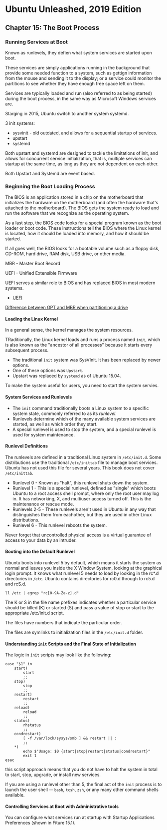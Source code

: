 # Ubuntu Unleashed, 2019 Edition

## Chapter 15: The Boot Process

### Running Services at Boot

Known as runlevels, they defien what system services are started upon boot.

These services are simply applications running in the background that provide some needed function to a system, such as gettign information from the mouse and sending it to the display; or a service could monitor the partitions to see whether they have enough free space left on them.

Services are typically loaded and run (also referred to as being started) during the boot process, in the same way as Microsoft Windows services are.

Starging in 2015, Ubuntu switch to another system systemd.

3 init systems:
* sysvinit - old outdated, and allows for a sequential startup of services.
* upstart
* systemd

Both upstart and systemd are designed to tackle the limitations of init, and allows for concurrent service initialization, that is, multiple services can startup at the same time, as long as they are not dependent on each other.

Both Upstart and Systemd are event based.

### Beginning the Boot Loading Process

The BIOS is an application stored in a chip on the motherboard that initializes the hardware on the motherboard (and often the hardware that's attached to the motherboard). The BIOS gets the system ready to load and run the software that we recognize as the operating system.

As a last step, the BIOS code looks for a special program known as the boot loader or boot code. These instructions tell the BIOS where the Linux kernel is located, how it should be loaded into memory, and how it should be started.

If all goes well, the BIOS looks for a bootable volume such as a floppy disk, CD-ROM, hard drive, RAM disk, USB drive, or other media.

MBR - Master Boot Record

UEFI - Unified Extensible Firmware

UEFI serves a similar role to BIOS and has replaced BIOS in most modern systems.

* [UEFI](https://help.ubuntu.com/community/UEFI)

[Difference between GPT and MBR when partitioning a drive](http://www.howtogeek.com/193669/whats-the-difference-between-gpt-and-mbr-when-partitioning-a-drive/)

#### Loading the Linux Kernel

In a general sense, the kernel manages the system resources.

TRaditionally, the Linux kernel loads and runs a process named `init`, which is also known as the "ancestor of all processes" because it starts every subsequent process.

* The traditional `init` system was SysVInit. It has been replaced by newer options.
* One of these options was `Upstart`.
* Upstart was replaced by `systemd` as of Ubuntu 15.04.

To make the system useful for users, you need to start the system servies.

#### System Services and Runlevels

* The `init` command traditionally boots a Linux system to a specific system state, commonly referred to as its *runlevel*.
* Runlevels determine which of the many available system services are started, as well as which order they start.
* A special runlevel is used to stop the system, and a special runlevel is used for system maintenance.

#### Runlevel Definitions

The runlevels are defined in a traditional Linux system in `/etc/init.d`. Some distributions use the traditional `/etc/inittab` file to manage boot services. Ubuntu has not used this file for several years. This book does not cover `/etc/inittab`.

* Runlevel 0 - Known as "halt", this runlevel shuts down the system.
* Runlevel 1 - This is a special runlevel, defined as "single" which boots Ubuntu to a root access shell prompt, where only the root user may log in. It has networking, X, and multiuser access turned off. This is the maintenance or rescue mode.
* Runlevels 2-5 - These runlevels aren't used in Ubuntu in any way that distinguishes them from eachother, but they are used in other Linux distributions.
* Runlevel 6 - This runlevel reboots the system.

Never forget that uncontrolled physical access is a virtual guarantee of access to your data by an intruder.

#### Booting into the Default Runlevel

Ubuntu boots into runlevel 5 by default, which means it starts the system as normal and leaves you inside the X Window System, looking at the graphical login prompt. It knows what runlevel 5 needs to load by looking in the rc*.d directories in `/etc`. Ubuntu contains directories for rc0.d through to rc5.d and rcS.d.

`ll /etc | egrep "rc[0-9A-Za-z].d"`

The K or S in the file name prefixes indicates whether a particular service should be killed (K) or started (S) and pass a value of stop or start to the appropriate /etc/init.d script.

The files have numbers that indicate the particular order.

The files are symlinks to initialization files in the `/etc/init.d` folder.

#### Understanding `init` Scripts and the Final State of Initialization

The logic in `init` scripts may look like the following:

```
case "$1" in
    start)
        start
        ;;
    stop)
        stop
        ;;
    restart)
        restart
        ;;
    reload)
        reload
        ;;
    status)
        rhstatus
        ;;
    condrestart)
        [ -f /var/lock/sysys/smb ] && restart || : 
        ;;
    *)
        echo $"Usage: $0 {start|stop|restart|status|condrestart}"
        exit 1
esac
```

this script approach means that you do not have to halt the system in total to start, stop, upgrade, or install new services.

If you are using a runlevel other than 5, the final act of the `init` process is to launch the user shell -- `bash`, `tcsh`, `zsh`, or any many other command shells available.

#### Controlling Services at Boot with Administrative tools

You can configure what services run at startup with Startup Applications Preferences (shown in Fiture 15.1).